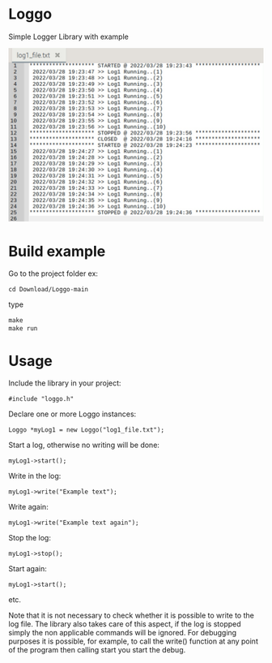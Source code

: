 # Loggo

Simple Logger Library with example

![Loggo](log1.jpg)

# Build example

Go to the project folder ex:
```
cd Download/Loggo-main
```

type
```
make
make run
```

# Usage

Include the library in your project:
```
#include "loggo.h"
```

Declare one or more Loggo instances:
```
Loggo *myLog1 = new Loggo("log1_file.txt");
```

Start a log, otherwise no writing will be done:
```
myLog1->start();
```

Write in the log:
```
myLog1->write("Example text");
```

Write again:
```
myLog1->write("Example text again");
```

Stop the log:
```
myLog1->stop();
```

Start again:
```
myLog1->start();
```

etc.

Note that it is not necessary to check whether it is possible to write to the log file.
The library also takes care of this aspect, if the log is stopped simply the non applicable commands will be ignored.
For debugging purposes it is possible, for example, to call the write() function at any point of the program then calling start you start the debug. 

